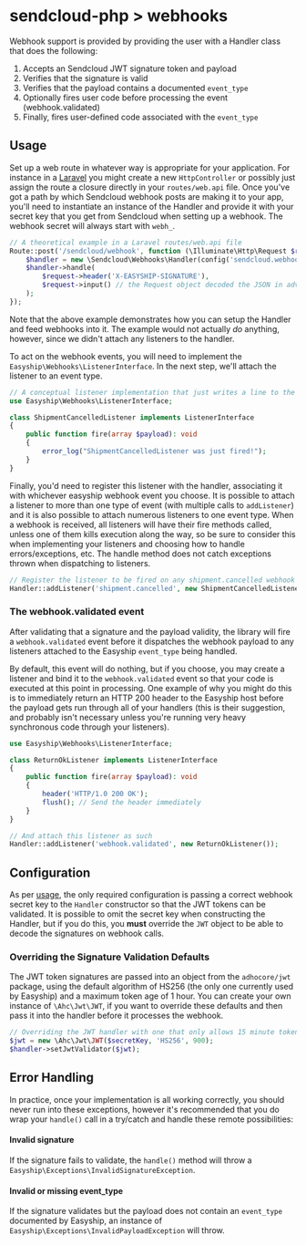 # sendcloud-php > webhooks

Webhook support is provided by providing the user with a Handler class that
does the following:
1. Accepts an Sendcloud JWT signature token and payload
2. Verifies that the signature is valid
3. Verifies that the payload contains a documented `event_type`
4. Optionally fires user code before processing the event (webhook.validated)
5. Finally, fires user-defined code associated with the `event_type`

## Usage

Set up a web route in whatever way is appropriate for your application. For
instance in a [Laravel](https://laravel.com) you might create a new
`HttpController` or possibly just assign the route a closure directly in your
`routes/web.api` file. Once you've got a path by which Sendcloud webhook posts
are making it to your app, you'll need to instantiate an instance of the
Handler and provide it with your secret key that you get from Sendcloud when
setting up a webhook. The webhook secret will always start with `webh_`.

```php
// A theoretical example in a Laravel routes/web.api file
Route::post('/sendcloud/webhook', function (\Illuminate\Http\Request $request) {
    $handler = new \Sendcloud\Webhooks\Handler(config('sendcloud.webhook_secret'));
    $handler->handle(
        $request->header('X-EASYSHIP-SIGNATURE'),
        $request->input() // the Request object decoded the JSON in advance
    );
});
```

Note that the above example demonstrates how you can setup the Handler and
feed webhooks into it. The example would not actually *do* anything, however,
since we didn't attach any listeners to the handler.

To act on the webhook events, you will need to implement the
`Easyship\Webhooks\ListenerInterface`. In the next step, we'll attach the
listener to an event type.

```php
// A conceptual listener implementation that just writes a line to the log
use Easyship\Webhooks\ListenerInterface;

class ShipmentCancelledListener implements ListenerInterface
{
    public function fire(array $payload): void
    {
        error_log("ShipmentCancelledListener was just fired!");
    }
}

```

Finally, you'd need to register this listener with the handler, associating
it with whichever easyship webhook event you choose. It is possible to attach
a listener to more than one type of event (with multiple calls to
`addListener`) and it is also possible to attach numerous listeners to one
event type. When a webhook is received, all listeners will have their fire
methods called, unless one of them kills execution along the way, so be sure
to consider this when implementing your listeners and choosing how to handle
errors/exceptions, etc. The handle method does not catch exceptions thrown
when dispatching to listeners.

```php
// Register the listener to be fired on any shipment.cancelled webhook
Handler::addListener('shipment.cancelled', new ShipmentCancelledListener());
```

### The webhook.validated event

After validating that a signature and the payload validity, the library will
fire a `webhook.validated` event before it dispatches the webhook payload to
any listeners attached to the Easyship `event_type` being handled.

By default, this event will do nothing, but if you choose, you may create a
listener and bind it to the `webhook.validated` event so that your code is
executed at this point in processing. One example of why you might do this
is to immediately return an HTTP 200 header to the Easyship host before the
payload gets run through all of your handlers (this is their suggestion,
and probably isn't necessary unless you're running very heavy synchronous
code through your listeners).

```php
use Easyship\Webhooks\ListenerInterface;

class ReturnOkListener implements ListenerInterface
{
    public function fire(array $payload): void
    {
        header('HTTP/1.0 200 OK');
        flush(); // Send the header immediately
    }
}

// And attach this listener as such
Handler::addListener('webhook.validated', new ReturnOkListener());
```


## Configuration

As per [usage](#usage), the only required configuration is passing a correct
webhook secret key to the `Handler` constructor so that the JWT tokens can be
validated. It is possible to omit the secret key when constructing the
Handler, but if you do this, you **must** override the `JWT` object to be
able to decode the signatures on webhook calls.

### Overriding the Signature Validation Defaults

The JWT token signatures are passed into an object from the `adhocore/jwt`
package, using the default algorithm of HS256 (the only one currently used
by Easyship) and a maximum token age of 1 hour. You can create your own
instance of `\Ahc\Jwt\JWT`, if you want to override these defaults and then
pass it into the handler before it processes the webhook.

```php
// Overriding the JWT handler with one that only allows 15 minute tokens
$jwt = new \Ahc\Jwt\JWT($secretKey, 'HS256', 900);
$handler->setJwtValidator($jwt);
```

## Error Handling

In practice, once your implementation is all working correctly, you should
never run into these exceptions, however it's recommended that you do wrap
your `handle()` call in a try/catch and handle these remote possibilities:

#### Invalid signature

If the signature fails to validate, the `handle()` method will throw a
`Easyship\Exceptions\InvalidSignatureException`.

#### Invalid or missing event_type
If the signature validates but the payload does not contain an `event_type`
documented by Easyship, an instance of
`Easyship\Exceptions\InvalidPayloadException` will throw.
